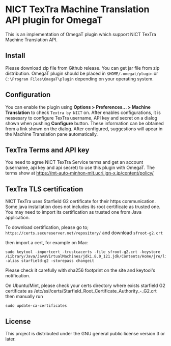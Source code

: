 # NICT TexTra Machine Translation API plugin for OmegaT

This is an implementation of OmegaT plugin which support NICT TexTra Machine Translation API.

## Install

Please download zip file from Github release. You can get jar file from zip distribution.
OmegaT plugin should be placed in `$HOME/.omegat/plugin` or `C:\Program Files\OmegaT\plugin`
depending on your operating system.

## Configuration

You can enable the plugin using **Options > Preferences... > Machine Translation** to check `Textra by NICT` on.
After enables configurations, it is nessesary to configure TexTra username, API key and secret
on a dialog shown when pushing **Configure** button. These information can be obtained from
a link shown on the dialog.
After configured, suggestions will apear in the Machine Translation pane automatically.

## TexTra Terms and API key

You need to agree NICT TexTra Service terms  and  get an account (username, api key and api secret)
to use this plugin with OmegaT. The terms show at
https://mt-auto-minhon-mlt.ucri.jgn-x.jp/content/policy/

## TexTra TLS certification

NICT TexTra uses Starfield G2 certificate for their https communication.
Some java installation does not includes its root certificate as trusted one.
You may need to import its certification as trusted one from Java application.

To download certification, please go to;
`https://certs.secureserver.net/repository/`
and download `sfroot-g2.crt`

then import a cert, for example on  Mac:

```
sudo keytool -importcert -trustcacerts -file sfroot-g2.crt -keystore /Library/Java/JavaVirtualMachines/jdk1.8.0_121.jdk/Contents/Home/jre/lib/security/cacerts -alias starfield-g2 -storepass changeit
```

Please check it carefully with sha256 footprint on the site and keytool's notification.

On Ubuntu/Mint, please check your certs directory where exists
starfield G2 certificate as /etc/ssl/certs/Starfield_Root_Certificate_Authority_-_G2.crt
then manually run

```
sudo update-ca-certificates
```


## License

This project is distributed under the GNU general public license version 3 or later.

